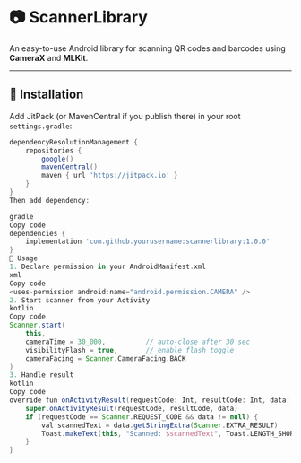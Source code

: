 # 📷 ScannerLibrary

An easy-to-use Android library for scanning QR codes and barcodes using **CameraX** and **MLKit**.

---

## 🚀 Installation

Add JitPack (or MavenCentral if you publish there) in your root `settings.gradle`:

```gradle
dependencyResolutionManagement {
    repositories {
        google()
        mavenCentral()
        maven { url 'https://jitpack.io' }
    }
}
Then add dependency:

gradle
Copy code
dependencies {
    implementation 'com.github.yourusername:scannerlibrary:1.0.0'
}
📌 Usage
1. Declare permission in your AndroidManifest.xml
xml
Copy code
<uses-permission android:name="android.permission.CAMERA" />
2. Start scanner from your Activity
kotlin
Copy code
Scanner.start(
    this,
    cameraTime = 30_000,          // auto-close after 30 sec
    visibilityFlash = true,       // enable flash toggle
    cameraFacing = Scanner.CameraFacing.BACK
)
3. Handle result
kotlin
Copy code
override fun onActivityResult(requestCode: Int, resultCode: Int, data: Intent?) {
    super.onActivityResult(requestCode, resultCode, data)
    if (requestCode == Scanner.REQUEST_CODE && data != null) {
        val scannedText = data.getStringExtra(Scanner.EXTRA_RESULT)
        Toast.makeText(this, "Scanned: $scannedText", Toast.LENGTH_SHORT).show()
    }
}
